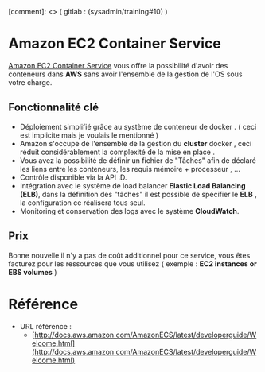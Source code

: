 [comment]: <> ( gitlab : (sysadmin/training#10) )

# Amazon EC2 Container Service 


[Amazon EC2 Container Service](https://aws.amazon.com/fr/ecs/?nc1=h_ls) vous offre la possibilité d'avoir des conteneurs dans __AWS__ sans avoir l'ensemble de la gestion de l'OS sous votre charge.


## Fonctionnalité clé

* Déploiement simplifié grâce au système de conteneur de docker . ( ceci est implicite mais je voulais le mentionné )
* Amazon s'occupe de l'ensemble de la gestion du __cluster__  docker , ceci réduit considérablement la complexité de la mise en place .
* Vous avez la possibilité de définir un fichier de "Tâches" afin de déclaré les liens entre les conteneurs, les requis mémoire + processeur , ...
* Contrôle disponible via la API :D.
* Intégration avec le système de load balancer __Elastic Load Balancing (ELB)__, dans la définition des "tâches" il est possible de spécifier le __ELB__ , la configuration ce réalisera tous seul.
* Monitoring et conservation des logs avec le système __CloudWatch__.

## Prix 

Bonne nouvelle il n'y a pas de coût additionnel pour ce service, vous êtes facturez pour les ressources que vous utilisez ( exemple : __EC2 instances or EBS volumes__ )

# Référence 

* URL référence : 
    * [http://docs.aws.amazon.com/AmazonECS/latest/developerguide/Welcome.html](http://docs.aws.amazon.com/AmazonECS/latest/developerguide/Welcome.html)
